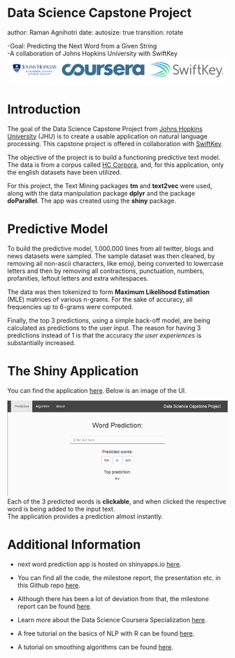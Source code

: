 Data Science Capstone Project
========================================================
author: Raman Agnihotri
date: 
autosize: true
transition: rotate

-Goal: Predicting the Next Word from a Given String  
-A collaboration of Johns Hopkins University with SwiftKey  
![jhu-swiftkey](jhuswiftkey.png)

Introduction
========================================================

The goal of the Data Science Capstone Project from [Johns Hopkins University](https://www.jhsph.edu/) (JHU) is
to create a usable application on natural language processing. This capstone project
is offered in collaboration with [SwiftKey](https://swiftkey.com/en).

The objective of the project is to build a functioning predictive text model. 
The data is from a corpus called 
[HC Corpora](https://web-beta.archive.org/web/20160930083655/http://www.corpora.heliohost.org/aboutcorpus.html), and,
for this application, only the english datasets have been utilized.

For this project, the Text Mining packages **tm** and **text2vec** were used, along with the data manipulation
package **dplyr** and the package **doParallel**. The app was created using the **shiny** package.


Predictive Model
========================================================

To build the predictive model, 1.000.000 lines from all twitter, blogs and news datasets were sampled. The sample
dataset was then cleaned, by removing all non-ascii characters, like emoji, being converted to lowercase letters and then
by removing all contractions, punctuation, numbers, profanities, leftout letters and extra whitespaces.

The data was then tokenized to form **Maximum Likelihood Estimation** (MLE) matrices of various n-grams. For the sake of accuracy, all frequencies up to 6-grams were computed.

Finally, the top 3 predictions, using a simple back-off model, are being calculated as predictions to the user input. The reason for having 3 predictions instead of 1 is that the accuracy *the user experiences* is substantially increased.


The Shiny Application
========================================================

You can find the application [here](https://sigm4.shinyapps.io/Capstone_Prediction/). Below is an image of the UI.

![shiny-app](app_ss.png)  
Each of the 3 predicted words is **clickable**, and when clicked the respective word is being added to the input text.  
The application provides a prediction almost instantly.

Additional Information
========================================================

- next word prediction app is hosted on shinyapps.io [here](https://sigm4.shinyapps.io/Capstone_Prediction/).  
- You can find all the code, the milestone report, the presentation etc. in this Github repo [here](https://github.com/SiGm4/Data-Science-Capstone-Project/).  
- Although there has been a lot of deviation from that, the milestone report can be found [here](http://rpubs.com/SiGm4/dssmilestonerep).  
- Learn more about the Data Science Coursera Specialization [here](https://www.coursera.org/specializations/jhu-data-science).  

- A free tutorial on the basics of NLP with R can be found [here](https://www.datacamp.com/courses/intro-to-text-mining-bag-of-words).
- A tutorial on smoothing algorithms can be found [here](https://nlp.stanford.edu/~wcmac/papers/20050421-smoothing-tutorial.pdf).
